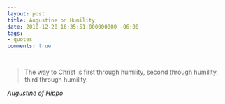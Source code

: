 ```yaml
---
layout: post
title: Augustine on Humility
date: 2010-12-20 16:35:51.000000000 -06:00
tags:
- quotes
comments: true

---
```

<blockquote class="big">The way to Christ is first through humility, second through humility, third through humility.</blockquote>

<cite class="big">Augustine of Hippo</cite>





